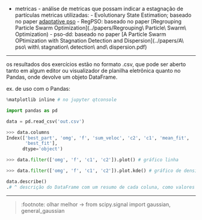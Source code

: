 * metricas - análise de metricas que possam indicar a estagnação de partículas
             metricas utilizadas:
                - Evolutionary State Estimation; baseado no paper [adaptative pso](../papers/adaptative_pso.pdf)
                - RegPSO: baseado no paper [Regrouping Particle Swarm Optimization](../papers/Regrouping\ Particle\ Swarm\ Optimization)
                - pso-dd: baseado no paper [A Particle Swarm OPtimization with Stagnation Detection and Dispersion](../papers/A\ pso\ with\ stagnation\ detection\ and\ dispersion.pdf)

---
os resultados dos exercícios estão no formato .csv, que pode ser aberto tanto em algum editor ou visualizador de planilha eletrônica quanto no Pandas, onde devolve um objeto DataFrame.

ex. de uso com o Pandas:

~~~python
%matplotlib inline # no jupyter qtconsole

import pandas as pd

data = pd.read_csv('out.csv')

>>> data.columns
Index(['best_part', 'omg', 'f', 'sum_veloc', 'c2', 'c1', 'mean_fit',
       'best_fit'],
      dtype='object')

>>> data.filter(['omg', 'f', 'c1', 'c2']).plot() # gráfico linha

>>> data.filter(['omg', 'f', 'c1', 'c2']).plot.kde() # gráfico de densidade

data.describe() 
.# ^ descrição do DataFrame com um resumo de cada coluna, como valores mínimos, médios, quantidade, etc.
~~~

---

>:footnote: olhar melhor -> from scipy.signal import gaussian, general_gaussian
